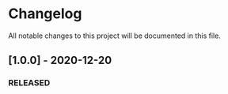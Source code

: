 # Changelog
All notable changes to this project will be documented in this file.

## [1.0.0] - 2020-12-20
### RELEASED
